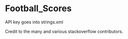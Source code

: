 # Football_Scores

API key goes into strings.xml

Credit to the  many and various stackoverflow contributors.
